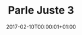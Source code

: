 ---
title: "Parle Juste 3"
date: 2017-02-10T00:00:01+01:00
refurl: "https://amzn.to/2zTFVS9"
originalTitle: "Just Cause 3"
---